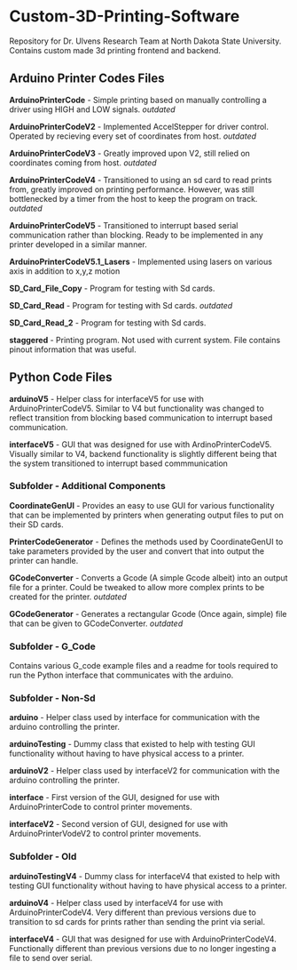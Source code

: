# Custom-3D-Printing-Software
Repository for Dr. Ulvens Research Team at North Dakota State University. Contains custom made 3d printing frontend and backend.

## Arduino Printer Codes Files

__ArduinoPrinterCode__ - Simple printing based on manually controlling a driver using HIGH and LOW signals. _outdated_ 

__ArduinoPrinterCodeV2__ - Implemented AccelStepper for driver control. Operated by recieving every set of coordinates from host. _outdated_ 

__ArduinoPrinterCodeV3__ - Greatly improved upon V2, still relied on coordinates coming from host. _outdated_ 

__ArduinoPrinterCodeV4__ - Transitioned to using an sd card to read prints from, greatly improved on printing performance. However, was still bottlenecked by a timer from the host to keep the program on track. _outdated_ 

__ArduinoPrinterCodeV5__ - Transitioned to interrupt based serial communication rather than blocking. Ready to be implemented in any printer developed in a similar manner.

__ArduinoPrinterCodeV5.1_Lasers__ - Implemented using lasers on various axis in addition to x,y,z motion

__SD_Card_File_Copy__ - Program for testing with Sd cards.

__SD_Card_Read__ - Program for testing with Sd cards. _outdated_

__SD_Card_Read_2__ - Program for testing with Sd cards.

__staggered__ - Printing program. Not used with current system. File contains pinout information that was useful.

## Python Code Files

__arduinoV5__ - Helper class for interfaceV5 for use with ArduinoPrinterCodeV5. Similar to V4 but functionality was changed to reflect transition from blocking based communication to interrupt based communication.

__interfaceV5__ - GUI that was designed for use with ArdinoPrinterCodeV5. Visually similar to V4, backend functionality is slightly different being that the system transitioned to interrupt based commmunication

### Subfolder - Additional Components

__CoordinateGenUI__ - Provides an easy to use GUI for various functionality that can be implemented by printers when generating output files to put on their SD cards.

__PrinterCodeGenerator__ - Defines the methods used by CoordinateGenUI to take parameters provided by the user and convert that into output the printer can handle.

__GCodeConverter__ - Converts a Gcode (A simple Gcode albeit) into an output file for a printer. Could be tweaked to allow more complex prints to be created for the printer. _outdated_

__GCodeGenerator__ - Generates a rectangular Gcode (Once again, simple) file that can be given to GCodeConverter. _outdated_ 

### Subfolder - G_Code

Contains various G_code example files and a readme for tools required to run the Python interface that communicates with the arduino.

### Subfolder - Non-Sd

__arduino__ - Helper class used by interface for communication with the arduino controlling the printer.

__arduinoTesting__ - Dummy class that existed to help with testing GUI functionality without having to have physical access to a printer.

__arduinoV2__ - Helper class used by interfaceV2 for communication with the arduino controlling the printer.

__interface__ - First version of the GUI, designed for use with ArduinoPrinterCode to control printer movements.

__interfaceV2__ - Second version of GUI, designed for use with ArduinoPrinterVodeV2 to control printer movements.

### Subfolder - Old

__arduinoTestingV4__ - Dummy class for interfaceV4 that existed to help with testing GUI functionality without having to have physical access to a printer.

__arduinoV4__ - Helper class used by interfaceV4 for use with ArduinoPrinterCodeV4. Very different than previous versions due to transition to sd cards for prints rather than sending the print via serial.

__interfaceV4__ - GUI that was designed for use with ArduinoPrinterCodeV4. Functionally different than previous versions due to no longer ingesting a file to send over serial.
